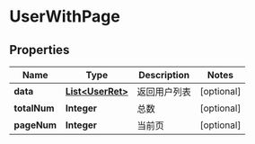 

# UserWithPage


## Properties

| Name | Type | Description | Notes |
|------------ | ------------- | ------------- | -------------|
|**data** | [**List&lt;UserRet&gt;**](UserRet.md) | 返回用户列表 |  [optional] |
|**totalNum** | **Integer** | 总数 |  [optional] |
|**pageNum** | **Integer** | 当前页 |  [optional] |



